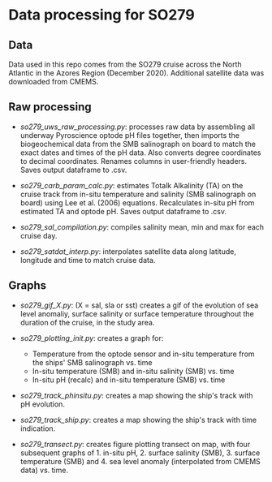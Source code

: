 # Data processing for SO279

## Data
Data used in this repo comes from the SO279 cruise across the North Atlantic in the Azores Region (December 2020). Additional satellite data was downloaded from CMEMS.

## Raw processing
* _so279_uws_raw_processing.py_: processes raw data by assembling all underway Pyroscience optode pH files together, then imports the biogeochemical data from the SMB salinograph on board to match the exact dates and times of the pH data. Also converts degree coordinates to decimal coordinates. Renames columns in user-friendly headers. Saves output dataframe to .csv.

* _so279_carb_param_calc.py_: estimates Totalk Alkalinity (TA) on the cruise track from in-situ temperature and salinity (SMB salinograph on board) using Lee et al. (2006) equations. Recalculates in-situ pH from estimated TA and optode pH. Saves output dataframe to .csv.

* _so279_sal_compilation.py_: compiles salinity mean, min and max for each cruise day.

* _so279_satdat_interp.py_: interpolates satellite data along latitude, longitude and time to match cruise data.

## Graphs
* _so279_gif_X.py_: (X = sal, sla or sst) creates a gif of the evolution of sea level anomaliy, surface salinity or surface temperature throughout the duration of the cruise, in the study area.

* _so279_plotting_init.py_: creates a graph for:
    * Temperature from the optode sensor and in-situ temperature from the ships' SMB salinograph vs. time
    * In-situ temperature (SMB) and in-situ salinity (SMB) vs. time
    * In-situ pH (recalc) and in-situ temperature (SMB) vs. time

* _so279_track_phinsitu.py_: creates a map showing the ship's track with pH evolution.

* _so279_track_ship.py_: creates a map showing the ship's track with time indication.

* _so279_transect.py_: creates figure plotting transect on map, with four subsequent graphs of 1. in-situ pH, 2. surface salinity (SMB), 3. surface temperature (SMB) and 4. sea level anomaly (interpolated from CMEMS data) vs. time.
